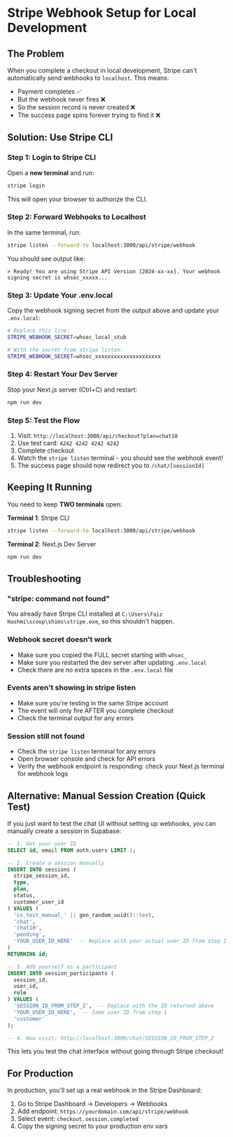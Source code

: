 # Stripe Webhook Setup for Local Development

## The Problem

When you complete a checkout in local development, Stripe can't automatically send webhooks to `localhost`. This means:
- Payment completes ✅
- But the webhook never fires ❌
- So the session record is never created ❌
- The success page spins forever trying to find it ❌

## Solution: Use Stripe CLI

### Step 1: Login to Stripe CLI

Open a **new terminal** and run:

```bash
stripe login
```

This will open your browser to authorize the CLI.

### Step 2: Forward Webhooks to Localhost

In the same terminal, run:

```bash
stripe listen --forward-to localhost:3000/api/stripe/webhook
```

You should see output like:

```
> Ready! You are using Stripe API Version [2024-xx-xx]. Your webhook signing secret is whsec_xxxxx...
```

### Step 3: Update Your .env.local

Copy the webhook signing secret from the output above and update your `.env.local`:

```bash
# Replace this line:
STRIPE_WEBHOOK_SECRET=whsec_local_stub

# With the secret from stripe listen:
STRIPE_WEBHOOK_SECRET=whsec_xxxxxxxxxxxxxxxxxxxxx
```

### Step 4: Restart Your Dev Server

Stop your Next.js server (Ctrl+C) and restart:

```bash
npm run dev
```

### Step 5: Test the Flow

1. Visit: `http://localhost:3000/api/checkout?plan=chat10`
2. Use test card: `4242 4242 4242 4242`
3. Complete checkout
4. Watch the `stripe listen` terminal - you should see the webhook event!
5. The success page should now redirect you to `/chat/[sessionId]`

## Keeping It Running

You need to keep **TWO terminals** open:

**Terminal 1**: Stripe CLI
```bash
stripe listen --forward-to localhost:3000/api/stripe/webhook
```

**Terminal 2**: Next.js Dev Server
```bash
npm run dev
```

## Troubleshooting

### "stripe: command not found"
You already have Stripe CLI installed at `C:\Users\Faiz Hashmi\scoop\shims\stripe.exe`, so this shouldn't happen.

### Webhook secret doesn't work
- Make sure you copied the FULL secret starting with `whsec_`
- Make sure you restarted the dev server after updating `.env.local`
- Check there are no extra spaces in the `.env.local` file

### Events aren't showing in stripe listen
- Make sure you're testing in the same Stripe account
- The event will only fire AFTER you complete checkout
- Check the terminal output for any errors

### Session still not found
- Check the `stripe listen` terminal for any errors
- Open browser console and check for API errors
- Verify the webhook endpoint is responding: check your Next.js terminal for webhook logs

## Alternative: Manual Session Creation (Quick Test)

If you just want to test the chat UI without setting up webhooks, you can manually create a session in Supabase:

```sql
-- 1. Get your user ID
SELECT id, email FROM auth.users LIMIT 1;

-- 2. Create a session manually
INSERT INTO sessions (
  stripe_session_id,
  type,
  plan,
  status,
  customer_user_id
) VALUES (
  'cs_test_manual_' || gen_random_uuid()::text,
  'chat',
  'chat10',
  'pending',
  'YOUR_USER_ID_HERE'  -- Replace with your actual user ID from step 1
)
RETURNING id;

-- 3. Add yourself as a participant
INSERT INTO session_participants (
  session_id,
  user_id,
  role
) VALUES (
  'SESSION_ID_FROM_STEP_2',  -- Replace with the ID returned above
  'YOUR_USER_ID_HERE',  -- Same user ID from step 1
  'customer'
);

-- 4. Now visit: http://localhost:3000/chat/SESSION_ID_FROM_STEP_2
```

This lets you test the chat interface without going through Stripe checkout!

## For Production

In production, you'll set up a real webhook in the Stripe Dashboard:
1. Go to Stripe Dashboard → Developers → Webhooks
2. Add endpoint: `https://yourdomain.com/api/stripe/webhook`
3. Select event: `checkout.session.completed`
4. Copy the signing secret to your production env vars
